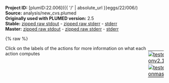 **Project ID:** [plumID:22.006]({{ '/' | absolute_url }}eggs/22/006/)  
**Source:** analysis/new_cvs.plumed  
**Originally used with PLUMED version:** 2.5  
**Stable:** [zipped raw stdout](new_cvs.plumed.plumed.stdout.txt.zip) - [zipped raw stderr](new_cvs.plumed.plumed.stderr.txt.zip) - [stderr](new_cvs.plumed.plumed.stderr)  
**Master:** [zipped raw stdout](new_cvs.plumed.plumed_master.stdout.txt.zip) - [zipped raw stderr](new_cvs.plumed.plumed_master.stderr.txt.zip) - [stderr](new_cvs.plumed.plumed_master.stderr)  

{% raw %}
<div style="width: 100%; float:left">
<div style="width: 90%; float:left" id="value_details_data/analysis/new_cvs.plumed"> Click on the labels of the actions for more information on what each action computes </div>
<div style="width: 10%; float:left"><table><tr><td style="padding:1px"><a href="new_cvs.plumed.plumed.stderr"><img src="https://img.shields.io/badge/v2.10-passing-green.svg" alt="tested onv2.10" /></a></td></tr><tr><td style="padding:1px"><a href="new_cvs.plumed.plumed_master.stderr"><img src="https://img.shields.io/badge/master-failed-red.svg" alt="tested onmaster" /></a></td></tr></table></div></div>
<pre style="width=97%;">
<span style="color:blue" class="comment"># groups.txt is generated by parse_atoms.py</span>
<span style="color:blue" class="comment"># an example groups.txt file is included</span>
<span class="plumedtooltip" style="color:green">INCLUDE<span class="right">Includes an external input file, similar to #include in C preprocessor. <a href="https://www.plumed.org/doc-master/user-doc/html/_i_n_c_l_u_d_e.html" style="color:green">More details</a><i></i></span></span> <span class="plumedtooltip">FILE<span class="right">file to be included<i></i></span></span>=groups.txt


<span style="display:none;" id="data/analysis/new_cvs.plumed">The INCLUDE action with label <b></b> calculates something</span><b name="data/analysis/new_cvs.plumedc1com" onclick='showPath("data/analysis/new_cvs.plumed","data/analysis/new_cvs.plumedc1com","data/analysis/new_cvs.plumedc1com","brown")'>c1com</b>: <span class="plumedtooltip" style="color:green">COM<span class="right">Calculate the center of mass for a group of atoms. <a href="https://www.plumed.org/doc-master/user-doc/html/_c_o_m.html" style="color:green">More details</a><i></i></span></span> <span class="plumedtooltip">ATOMS<span class="right">the list of atoms which are involved the virtual atom's definition<i></i></span></span>=c1
<span style="display:none;" id="data/analysis/new_cvs.plumedc1com">The COM action with label <b>c1com</b> calculates something</span><b name="data/analysis/new_cvs.plumedc2com" onclick='showPath("data/analysis/new_cvs.plumed","data/analysis/new_cvs.plumedc2com","data/analysis/new_cvs.plumedc2com","brown")'>c2com</b>: <span class="plumedtooltip" style="color:green">COM<span class="right">Calculate the center of mass for a group of atoms. <a href="https://www.plumed.org/doc-master/user-doc/html/_c_o_m.html" style="color:green">More details</a><i></i></span></span> <span class="plumedtooltip">ATOMS<span class="right">the list of atoms which are involved the virtual atom's definition<i></i></span></span>=c2
<span style="display:none;" id="data/analysis/new_cvs.plumedc2com">The COM action with label <b>c2com</b> calculates something</span><b name="data/analysis/new_cvs.plumedc3com" onclick='showPath("data/analysis/new_cvs.plumed","data/analysis/new_cvs.plumedc3com","data/analysis/new_cvs.plumedc3com","brown")'>c3com</b>: <span class="plumedtooltip" style="color:green">COM<span class="right">Calculate the center of mass for a group of atoms. <a href="https://www.plumed.org/doc-master/user-doc/html/_c_o_m.html" style="color:green">More details</a><i></i></span></span> <span class="plumedtooltip">ATOMS<span class="right">the list of atoms which are involved the virtual atom's definition<i></i></span></span>=c3
<span style="display:none;" id="data/analysis/new_cvs.plumedc3com">The COM action with label <b>c3com</b> calculates something</span><b name="data/analysis/new_cvs.plumedc4com" onclick='showPath("data/analysis/new_cvs.plumed","data/analysis/new_cvs.plumedc4com","data/analysis/new_cvs.plumedc4com","brown")'>c4com</b>: <span class="plumedtooltip" style="color:green">COM<span class="right">Calculate the center of mass for a group of atoms. <a href="https://www.plumed.org/doc-master/user-doc/html/_c_o_m.html" style="color:green">More details</a><i></i></span></span> <span class="plumedtooltip">ATOMS<span class="right">the list of atoms which are involved the virtual atom's definition<i></i></span></span>=c4

<span style="display:none;" id="data/analysis/new_cvs.plumedc4com">The COM action with label <b>c4com</b> calculates something</span><b name="data/analysis/new_cvs.plumeddist" onclick='showPath("data/analysis/new_cvs.plumed","data/analysis/new_cvs.plumeddist","data/analysis/new_cvs.plumeddist","brown")'>dist</b>: <span class="plumedtooltip" style="color:green">DISTANCES<span class="right">Calculate the distances between multiple piars of atoms <a href="https://www.plumed.org/doc-master/user-doc/html/_d_i_s_t_a_n_c_e_s.html" style="color:green">More details</a><i></i></span></span> <span class="plumedtooltip">GROUP<span class="right">Calculate the distance between each distinct pair of atoms in the group<i></i></span></span>=<b name="data/analysis/new_cvs.plumedc1com">c1com</b>,<b name="data/analysis/new_cvs.plumedc2com">c2com</b>,<b name="data/analysis/new_cvs.plumedc3com">c3com</b>,<b name="data/analysis/new_cvs.plumedc4com">c4com</b> <span class="plumedtooltip">MEAN<span class="right"> calculate the mean of all the quantities<i></i></span></span> <span class="plumedtooltip">MIN<span class="right">calculate the minimum value<i></i></span></span>={BETA=0.1}
<span style="display:none;" id="data/analysis/new_cvs.plumeddist">The DISTANCES action with label <b>dist</b> calculates the following quantities:<table  align="center" frame="void" width="95%" cellpadding="5%"><tr><td width="5%"><b> Quantity </b>  </td><td><b> Description </b> </td></tr><tr><td width="5%">dist.min</td><td>the minimum colvar</td></tr><tr><td width="5%">dist.mean</td><td>the mean of the colvars</td></tr><tr><td width="5%">dist.value</td><td>the DISTANCES between the each pair of atoms that were specified</td></tr></table></span><b name="data/analysis/new_cvs.plumeddist2" onclick='showPath("data/analysis/new_cvs.plumed","data/analysis/new_cvs.plumeddist2","data/analysis/new_cvs.plumeddist2","brown")'>dist2</b>: <span class="plumedtooltip" style="color:green">DISTANCES<span class="right">Calculate the distances between multiple piars of atoms <a href="https://www.plumed.org/doc-master/user-doc/html/_d_i_s_t_a_n_c_e_s.html" style="color:green">More details</a><i></i></span></span> <span class="plumedtooltip">GROUPA<span class="right">Calculate the distances between all the atoms in GROUPA and all the atoms in GROUPB<i></i></span></span>=<b name="data/analysis/new_cvs.plumedc1com">c1com</b>,<b name="data/analysis/new_cvs.plumedc2com">c2com</b> <span class="plumedtooltip">GROUPB<span class="right">Calculate the distances between all the atoms in GROUPA and all the atoms in GROUPB<i></i></span></span>=<b name="data/analysis/new_cvs.plumedc3com">c3com</b>,<b name="data/analysis/new_cvs.plumedc4com">c4com</b> <span class="plumedtooltip">MEAN<span class="right"> calculate the mean of all the quantities<i></i></span></span>
<br/><span style="display:none;" id="data/analysis/new_cvs.plumeddist2">The DISTANCES action with label <b>dist2</b> calculates the following quantities:<table  align="center" frame="void" width="95%" cellpadding="5%"><tr><td width="5%"><b> Quantity </b>  </td><td><b> Description </b> </td></tr><tr><td width="5%">dist2.mean</td><td>the mean of the colvars</td></tr><tr><td width="5%">dist2.value</td><td>the DISTANCES between the each pair of atoms that were specified</td></tr></table></span><b name="data/analysis/new_cvs.plumedrg1" onclick='showPath("data/analysis/new_cvs.plumed","data/analysis/new_cvs.plumedrg1","data/analysis/new_cvs.plumedrg1","brown")'>rg1</b>: <span class="plumedtooltip" style="color:green">GYRATION<span class="right">Calculate the radius of gyration, or other properties related to it. <a href="https://www.plumed.org/doc-master/user-doc/html/_g_y_r_a_t_i_o_n.html" style="color:green">More details</a><i></i></span></span> <span class="plumedtooltip">TYPE<span class="right"> The type of calculation relative to the Gyration Tensor you want to perform<i></i></span></span>=RADIUS <span class="plumedtooltip">ATOMS<span class="right">the group of atoms that you are calculating the Gyration Tensor for<i></i></span></span>=c1
<span style="display:none;" id="data/analysis/new_cvs.plumedrg1">The GYRATION action with label <b>rg1</b> calculates the following quantities:<table  align="center" frame="void" width="95%" cellpadding="5%"><tr><td width="5%"><b> Quantity </b>  </td><td><b> Description </b> </td></tr><tr><td width="5%">rg1.value</td><td>the radius that was computed from the weights</td></tr></table></span><b name="data/analysis/new_cvs.plumedrg2" onclick='showPath("data/analysis/new_cvs.plumed","data/analysis/new_cvs.plumedrg2","data/analysis/new_cvs.plumedrg2","brown")'>rg2</b>: <span class="plumedtooltip" style="color:green">GYRATION<span class="right">Calculate the radius of gyration, or other properties related to it. <a href="https://www.plumed.org/doc-master/user-doc/html/_g_y_r_a_t_i_o_n.html" style="color:green">More details</a><i></i></span></span> <span class="plumedtooltip">TYPE<span class="right"> The type of calculation relative to the Gyration Tensor you want to perform<i></i></span></span>=RADIUS <span class="plumedtooltip">ATOMS<span class="right">the group of atoms that you are calculating the Gyration Tensor for<i></i></span></span>=c2
<span style="display:none;" id="data/analysis/new_cvs.plumedrg2">The GYRATION action with label <b>rg2</b> calculates the following quantities:<table  align="center" frame="void" width="95%" cellpadding="5%"><tr><td width="5%"><b> Quantity </b>  </td><td><b> Description </b> </td></tr><tr><td width="5%">rg2.value</td><td>the radius that was computed from the weights</td></tr></table></span><b name="data/analysis/new_cvs.plumedrg3" onclick='showPath("data/analysis/new_cvs.plumed","data/analysis/new_cvs.plumedrg3","data/analysis/new_cvs.plumedrg3","brown")'>rg3</b>: <span class="plumedtooltip" style="color:green">GYRATION<span class="right">Calculate the radius of gyration, or other properties related to it. <a href="https://www.plumed.org/doc-master/user-doc/html/_g_y_r_a_t_i_o_n.html" style="color:green">More details</a><i></i></span></span> <span class="plumedtooltip">TYPE<span class="right"> The type of calculation relative to the Gyration Tensor you want to perform<i></i></span></span>=RADIUS <span class="plumedtooltip">ATOMS<span class="right">the group of atoms that you are calculating the Gyration Tensor for<i></i></span></span>=c3
<span style="display:none;" id="data/analysis/new_cvs.plumedrg3">The GYRATION action with label <b>rg3</b> calculates the following quantities:<table  align="center" frame="void" width="95%" cellpadding="5%"><tr><td width="5%"><b> Quantity </b>  </td><td><b> Description </b> </td></tr><tr><td width="5%">rg3.value</td><td>the radius that was computed from the weights</td></tr></table></span><b name="data/analysis/new_cvs.plumedrg4" onclick='showPath("data/analysis/new_cvs.plumed","data/analysis/new_cvs.plumedrg4","data/analysis/new_cvs.plumedrg4","brown")'>rg4</b>: <span class="plumedtooltip" style="color:green">GYRATION<span class="right">Calculate the radius of gyration, or other properties related to it. <a href="https://www.plumed.org/doc-master/user-doc/html/_g_y_r_a_t_i_o_n.html" style="color:green">More details</a><i></i></span></span> <span class="plumedtooltip">TYPE<span class="right"> The type of calculation relative to the Gyration Tensor you want to perform<i></i></span></span>=RADIUS <span class="plumedtooltip">ATOMS<span class="right">the group of atoms that you are calculating the Gyration Tensor for<i></i></span></span>=c4

<span style="display:none;" id="data/analysis/new_cvs.plumedrg4">The GYRATION action with label <b>rg4</b> calculates the following quantities:<table  align="center" frame="void" width="95%" cellpadding="5%"><tr><td width="5%"><b> Quantity </b>  </td><td><b> Description </b> </td></tr><tr><td width="5%">rg4.value</td><td>the radius that was computed from the weights</td></tr></table></span><b name="data/analysis/new_cvs.plumedrg" onclick='showPath("data/analysis/new_cvs.plumed","data/analysis/new_cvs.plumedrg","data/analysis/new_cvs.plumedrg","brown")'>rg</b>: <span class="plumedtooltip" style="color:green">COMBINE<span class="right">Calculate a polynomial combination of a set of other variables. <a href="https://www.plumed.org/doc-master/user-doc/html/_c_o_m_b_i_n_e.html" style="color:green">More details</a><i></i></span></span> <span class="plumedtooltip">ARG<span class="right">the values input to this function<i></i></span></span>=<b name="data/analysis/new_cvs.plumedrg1">rg1</b>,<b name="data/analysis/new_cvs.plumedrg2">rg2</b>,<b name="data/analysis/new_cvs.plumedrg3">rg3</b>,<b name="data/analysis/new_cvs.plumedrg4">rg4</b> <span class="plumedtooltip">NORMALIZE<span class="right"> normalize all the coefficients so that in total they are equal to one<i></i></span></span> <span class="plumedtooltip">PERIODIC<span class="right">if the output of your function is periodic then you should specify the periodicity of the function<i></i></span></span>=NO

<span style="display:none;" id="data/analysis/new_cvs.plumedrg">The COMBINE action with label <b>rg</b> calculates the following quantities:<table  align="center" frame="void" width="95%" cellpadding="5%"><tr><td width="5%"><b> Quantity </b>  </td><td><b> Description </b> </td></tr><tr><td width="5%">rg.value</td><td>a linear compbination</td></tr></table></span><span class="plumedtooltip" style="color:green">METAD<span class="right">Used to performed metadynamics on one or more collective variables. <a href="https://www.plumed.org/doc-master/user-doc/html/_m_e_t_a_d.html" style="color:green">More details</a><i></i></span></span> ...
      <span class="plumedtooltip">ARG<span class="right">the labels of the scalars on which the bias will act<i></i></span></span>=<b name="data/analysis/new_cvs.plumeddist">dist.mean</b>,<b name="data/analysis/new_cvs.plumedrg">rg</b> <span class="plumedtooltip">PACE<span class="right">the frequency for hill addition<i></i></span></span>=99999999 <span class="plumedtooltip">BIASFACTOR<span class="right">use well tempered metadynamics and use this bias factor<i></i></span></span>=5 <span class="plumedtooltip">TEMP<span class="right">the system temperature - this is only needed if you are doing well-tempered metadynamics<i></i></span></span>=300.0 <span class="plumedtooltip">SIGMA<span class="right">the widths of the Gaussian hills<i></i></span></span>=0.05,0.01
      <span class="plumedtooltip">GRID_MIN<span class="right">the lower bounds for the grid<i></i></span></span>=0,0 <span class="plumedtooltip">GRID_MAX<span class="right">the upper bounds for the grid<i></i></span></span>=5,1.5  <span class="plumedtooltip">GRID_BIN<span class="right">the number of bins for the grid<i></i></span></span>=500,500 <span class="plumedtooltip">HEIGHT<span class="right">the heights of the Gaussian hills<i></i></span></span>=5
<span style="color:blue" class="comment"># Uncomment line when HILLS file is present      RESTART=YES</span>
... METAD
<br/><b name="data/analysis/new_cvs.plumedbias" onclick='showPath("data/analysis/new_cvs.plumed","data/analysis/new_cvs.plumedbias","data/analysis/new_cvs.plumedbias","brown")'>bias</b>: <span class="plumedtooltip" style="color:green">REWEIGHT_BIAS<span class="right">Calculate weights for ensemble averages that negate the effect the bias has on the region of phase space explored <a href="https://www.plumed.org/doc-master/user-doc/html/_r_e_w_e_i_g_h_t__b_i_a_s.html" style="color:green">More details</a><i></i></span></span> <span class="plumedtooltip">TEMP<span class="right">the system temperature<i></i></span></span>=300.0

<span style="display:none;" id="data/analysis/new_cvs.plumedbias">The REWEIGHT_BIAS action with label <b>bias</b> calculates the following quantities:<table  align="center" frame="void" width="95%" cellpadding="5%"><tr><td width="5%"><b> Quantity </b>  </td><td><b> Description </b> </td></tr><tr><td width="5%">bias.value</td><td>the weight to use for this frame to negate the effect the bias</td></tr></table></span><span class="plumedtooltip" style="color:green">HISTOGRAM<span class="right">Accumulate the average probability density along a few CVs from a trajectory. <a href="https://www.plumed.org/doc-master/user-doc/html/_h_i_s_t_o_g_r_a_m.html" style="color:green">More details</a><i></i></span></span> ...
  <span class="plumedtooltip">ARG<span class="right">the quantities that are being used to construct the histogram<i></i></span></span>=<b name="data/analysis/new_cvs.plumeddist">dist.min</b>,<b name="data/analysis/new_cvs.plumedrg">rg</b>
  <span class="plumedtooltip">GRID_MIN<span class="right"> the lower bounds for the grid<i></i></span></span>=0.0,0.0
  <span class="plumedtooltip">GRID_MAX<span class="right"> the upper bounds for the grid<i></i></span></span>=5.0,1.0
  <span class="plumedtooltip">GRID_BIN<span class="right">the number of bins for the grid<i></i></span></span>=500,500
  <span class="plumedtooltip">BANDWIDTH<span class="right">the bandwidths for kernel density esimtation<i></i></span></span>=0.1,0.1
  <span class="plumedtooltip">LOGWEIGHTS<span class="right">the logarithm of the quantity to use as the weights when calculating averages<i></i></span></span>=<b name="data/analysis/new_cvs.plumedbias">bias</b>
  <span class="plumedtooltip">LABEL<span class="right">a label for the action so that its output can be referenced in the input to other actions<i></i></span></span>=<b name="data/analysis/new_cvs.plumedhB" onclick='showPath("data/analysis/new_cvs.plumed","data/analysis/new_cvs.plumedhB","data/analysis/new_cvs.plumedhB","brown")'>hB</b>
... HISTOGRAM
<br/><span style="display:none;" id="data/analysis/new_cvs.plumedhB">The HISTOGRAM action with label <b>hB</b> calculates the following quantities:<table  align="center" frame="void" width="95%" cellpadding="5%"><tr><td width="5%"><b> Quantity </b>  </td><td><b> Description </b> </td></tr><tr><td width="5%">hB.value</td><td>the estimate of the histogram as a function of the argument that was obtained</td></tr></table></span><span class="plumedtooltip" style="color:green">HISTOGRAM<span class="right">Accumulate the average probability density along a few CVs from a trajectory. <a href="https://www.plumed.org/doc-master/user-doc/html/_h_i_s_t_o_g_r_a_m.html" style="color:green">More details</a><i></i></span></span> ...
  <span class="plumedtooltip">ARG<span class="right">the quantities that are being used to construct the histogram<i></i></span></span>=<b name="data/analysis/new_cvs.plumeddist2">dist2.mean</b>
  <span class="plumedtooltip">GRID_MIN<span class="right"> the lower bounds for the grid<i></i></span></span>=0.0
  <span class="plumedtooltip">GRID_MAX<span class="right"> the upper bounds for the grid<i></i></span></span>=5.0
  <span class="plumedtooltip">GRID_BIN<span class="right">the number of bins for the grid<i></i></span></span>=1000
  <span class="plumedtooltip">BANDWIDTH<span class="right">the bandwidths for kernel density esimtation<i></i></span></span>=0.05
  <span class="plumedtooltip">LOGWEIGHTS<span class="right">the logarithm of the quantity to use as the weights when calculating averages<i></i></span></span>=<b name="data/analysis/new_cvs.plumedbias">bias</b>
  <span class="plumedtooltip">LABEL<span class="right">a label for the action so that its output can be referenced in the input to other actions<i></i></span></span>=<b name="data/analysis/new_cvs.plumedhR" onclick='showPath("data/analysis/new_cvs.plumed","data/analysis/new_cvs.plumedhR","data/analysis/new_cvs.plumedhR","brown")'>hR</b>
... HISTOGRAM
<br/><span style="color:blue" class="comment">#PRINT STRIDE=1 FILE=weights.dat ARG=bias</span>

<br/><span style="color:blue" class="comment">#ff: CONVERT_TO_FES GRID=hB TEMP=300</span>
<span style="display:none;" id="data/analysis/new_cvs.plumedhR">The HISTOGRAM action with label <b>hR</b> calculates the following quantities:<table  align="center" frame="void" width="95%" cellpadding="5%"><tr><td width="5%"><b> Quantity </b>  </td><td><b> Description </b> </td></tr><tr><td width="5%">hR.value</td><td>the estimate of the histogram as a function of the argument that was obtained</td></tr></table></span><b name="data/analysis/new_cvs.plumedffr" onclick='showPath("data/analysis/new_cvs.plumed","data/analysis/new_cvs.plumedffr","data/analysis/new_cvs.plumedffr","brown")'>ffr</b>: <span class="plumedtooltip" style="color:green">CONVERT_TO_FES<span class="right">Convert a histogram to a free energy surface. <a href="https://www.plumed.org/doc-master/user-doc/html/_c_o_n_v_e_r_t__t_o__f_e_s.html" style="color:green">More details</a><i></i></span></span> <span class="plumedtooltip">GRID<span class="right">the histogram that you would like to convert into a free energy surface (old syntax)<i></i></span></span>=<b name="data/analysis/new_cvs.plumedhR">hR</b> <span class="plumedtooltip">TEMP<span class="right">the temperature at which you are operating<i></i></span></span>=300

<span style="color:blue" class="comment">#DUMPGRID GRID=ff FILE=fes.dat</span>
<span style="display:none;" id="data/analysis/new_cvs.plumedffr">The CONVERT_TO_FES action with label <b>ffr</b> calculates the following quantities:<table  align="center" frame="void" width="95%" cellpadding="5%"><tr><td width="5%"><b> Quantity </b>  </td><td><b> Description </b> </td></tr><tr><td width="5%">ffr.value</td><td>the free energy surface</td></tr></table></span><span class="plumedtooltip" style="color:green">DUMPGRID<span class="right">Output the function on the grid to a file with the PLUMED grid format. <a href="https://www.plumed.org/doc-master/user-doc/html/_d_u_m_p_g_r_i_d.html" style="color:green">More details</a><i></i></span></span> <span class="plumedtooltip">GRID<span class="right">the grid you would like to print (can also use ARG for specifying what is being printed)<i></i></span></span>=<b name="data/analysis/new_cvs.plumedffr">ffr</b> <span class="plumedtooltip">FILE<span class="right"> the file on which to write the grid<i></i></span></span>=fes_np_dist.dat
</pre>
{% endraw %}
